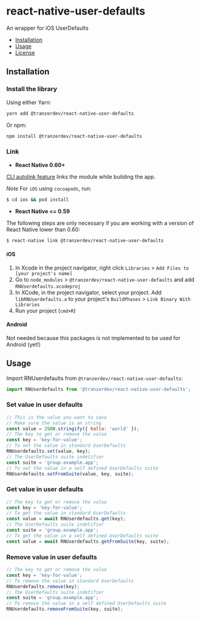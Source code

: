 # react-native-user-defaults

An wrapper for iOS UserDefaults

- [Installation](#Installation)
- [Usage](#Usage)
- [License](./LICENSE)

## Installation

### Install the library

Using either Yarn:

```bash
yarn add @tranzerdev/react-native-user-defaults
```

Or npm:

```bash
npm install @tranzerdev/react-native-user-defaults
```

### Link

- **React Native 0.60+**

[CLI autolink feature](https://github.com/react-native-community/cli/blob/master/docs/autolinking.md) links the module while building the app.

_Note_ For `iOS` using `cocoapods`, run:

```bash
$ cd ios && pod install
```

- **React Native <= 0.59**

The following steps are only necessary if you are working with a version of React Native lower than 0.60:

```bash
$ react-native link @tranzerdev/react-native-user-defaults
```

#### iOS

1. In Xcode in the project navigator, right click `Libraries` > `Add Files to [your project's name]`
2. Go to `node_modules` > `@tranzerdev/react-native-user-defaults` and add `RNUserdefaults.xcodeproj`
3. In XCode, in the project navigator, select your project. Add `libRNUserdefaults.a` to your project's `BuildPhases` > `Link Binary With Libraries`
4. Run your project (`cmd+R`)

#### Android

Not needed because this packages is not implemented to be used for Android (yet!)

## Usage

Import RNUserdefaults from `@tranzerdev/react-native-user-defaults`:

```javascript
import RNUserdefaults from '@tranzerdev/react-native-user-defaults';
```

### Set value in user defaults

```javascript
// This is the value you want to save
// Make sure the value is an string
const value = JSON.stringify({ hallo: 'world' });
// The key to get or remove the value
const key = 'key-for-value';
// To set the value in standard UserDefaults
RNUserdefaults.set(value, key);
// The UserDefaults suite indetifier
const suite = 'group.example.app';
// To set the value in a self defined UserDefaults suite
RNUserdefaults.setFromSuite(value, key, suite);
```

### Get value in user defaults

```javascript
// The key to get or remove the value
const key = 'key-for-value';
// To get the value in standard UserDefaults
const value = await RNUserdefaults.get(key);
// The UserDefaults suite indetifier
const suite = 'group.example.app';
// To get the value in a self defined UserDefaults suite
const value = await RNUserdefaults.getFromSuite(key, suite);
```

### Remove value in user defaults

```javascript
// The key to get or remove the value
const key = 'key-for-value';
// To remove the value in standard UserDefaults
RNUserdefaults.remove(key);
// The UserDefaults suite indetifier
const suite = 'group.example.app';
// To remove the value in a self defined UserDefaults suite
RNUserdefaults.removeFromSuite(key, suite);
```
